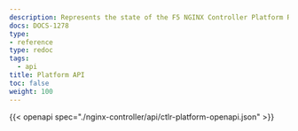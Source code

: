 ```yaml
---
description: Represents the state of the F5 NGINX Controller Platform REST API.
docs: DOCS-1278
type:
- reference
type: redoc
tags:
  - api
title: Platform API
toc: false
weight: 100
---
```


{{< openapi spec="./nginx-controller/api/ctlr-platform-openapi.json" >}}
